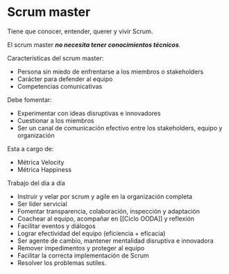 # Scrum master

Tiene que conocer, entender, querer y vivir Scrum. 

El scrum master ***no necesita tener conocimientos técnicos**.* 

Características del scrum master:

* Persona sin miedo de enfrentarse a los miembros o stakeholders
* Carácter para defender al equipo 
* Competencias comunicativas

Debe fomentar:

* Experimentar con ideas disruptivas e innovadores
* Cuestionar a los miembros
* Ser un canal de comunicación efectivo entre los stakeholders, equipo y organización

Esta a cargo de:

* Métrica Velocity
* Métrica Happiness

Trabajo del día a día

* Instruir y velar por scrum y agile en la organización completa
* Ser líder servicial 
* Fomentar transparencia, colaboración, inspección y adaptación
* Coachear al equipo, acompañar en [[Ciclo  OODA]] y reflexión
* Facilitar eventos y diálogos
* Lograr efectividad del equipo (eficiencia + eficacia)
* Ser agente de cambio, mantener mentalidad disruptiva e innovadora
* Remover impedimentos y proteger al equipo 
* Facilitar la correcta implementación de Scrum 
* Resolver los problemas sutiles. 





